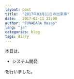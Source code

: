 ```yaml
---
layout: post
title:  "2017年03月11日の出来事"
date:   2017-03-11 22:00
author: "FUNABARA Masao"
lang: "ja"
categories: blog
tags: diary
---
```


本日は、

* システム開発

を行いました。
